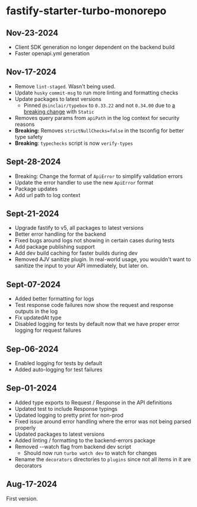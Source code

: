 # fastify-starter-turbo-monorepo

## Nov-23-2024

- Client SDK generation no longer dependent on the backend build
- Faster openapi.yml generation

## Nov-17-2024

- Remove `lint-staged`. Wasn't being used.
- Update `husky` `commit-msg` to run more linting and formatting checks
- Update packages to latest versions
  * Pinned `@sinclair/typebox` to `0.33.22` and not `0.34.00` due to [a breaking change](https://github.com/sinclairzx81/typebox/blob/master/changelog/0.34.0.md) with `Static` 
- Removes query params from `apiPath` in the log context for security reasons
- **Breaking:** Removes `strictNullChecks=false` in the tsconfig for better type safety
- **Breaking**: `typechecks` script is now `verify-types`

## Sept-28-2024

- Breaking: Change the format of `ApiError` to simplify validation errors
- Update the error handler to use the new `ApiError` format
- Package updates
- Add url path to log context

## Sept-21-2024

- Upgrade fastify to v5, all packages to latest versions
- Better error handling for the backend
- Fixed bugs around logs not showing in certain cases during tests
- Add package publishing support
- Add dev build caching for faster builds during dev
- Removed AJV sanitize plugin. In real-world usage, you wouldn't want to sanitize the input to your API immediately, but later on.

## Sept-07-2024

- Added better formatting for logs
- Test response code failures now show the request and response outputs in the log
- Fix updatedAt type
- Disabled logging for tests by default now that we have proper error logging for request failures

## Sep-06-2024

- Enabled logging for tests by default
- Added auto-logging for test failures

## Sep-01-2024

- Added type exports to Request / Response in the API definitions
- Updated test to include Response typings
- Updated logging to pretty print for non-prod
- Fixed issue around error handling where the error was not being parsed properly
- Updated packages to latest versions
- Added linting / formatting to the backend-errors package
- Removed --watch flag from backend dev script
  * Should now run `turbo watch dev` to watch for changes
- Rename the `decorators` directories to `plugins` since not all items in it are decorators

## Aug-17-2024

First version.
